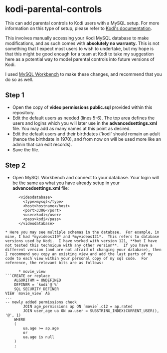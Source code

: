 # kodi-parental-controls
This can add parental controls to Kodi users with a MySQL setup.  For more information on this type of setup, please refer to [Kodi's documentation](https://kodi.wiki/view/Advancedsettings.xml).

This involves manually accessing your Kodi MySQL database to make modifications, and as such comes with **absolutely no warranty.**  This is not something that I expect most users to wish to undertake, but my hope is that this might be good enough for a team at Kodi to take my suggestion here as a potential way to model parental controls into future versions of Kodi.

I used [MySQL Workbench](https://www.mysql.com/products/workbench/) to make these changes, and recommend that you do so as well.

## Step 1

* Open the copy of **video permissions public.sql** provided within this repository.  
* Edit the default users as needed (lines 5-6).  The top area defines the users and logins which you will later use in the **advancedsettings.xml** file.  You may add as many names at this point as desired.  
* Edit the default users and their birthdates ('kodi' should remain an adult (hence the birthdate in 1970), and from now on will be used more like an admin that can edit records).
* Save the file.

## Step 2

* Open MySQL Workbench and connect to your database.  Your login will be the same as what you have already setup in your **advancedsettings.xml** file:
```    <advancedsettings>
      <videodatabase>
        <type>mysql</type>
        <host>hostname</host>
        <port>3306</port>
        <user>kodi</user>
        <pass>kodi</pass>
      </videodatabase> 

* Here you may see multiple schemas in the database.  For example, in mine, I had *myvideos119* and *myvideos121*.  This refers to database versions used by Kodi.  I have worked with version 121, **but I have not tested this technique with any other version**.  If you have a different version (and are not afraid of changing your database), then I recommend you copy an existing view and add the last parts of my code to each view within your personal copy of my sql code.  For reference, the relevant bits are as follows:

      * movie_view
```CREATE or replace
    ALGORITHM = UNDEFINED 
    DEFINER = `kodi`@`%` 
    SQL SECURITY DEFINER
VIEW `movie_view` AS
...
-- newly added permissions check
        JOIN age_permissions ap ON `movie`.c12 = ap.rated
		JOIN user_age ua ON ua.user = SUBSTRING_INDEX(CURRENT_USER(), '@', 1)
	WHERE 
    (
		ua.age >= ap.age
        or
        ua.age is null
    )
    ;

